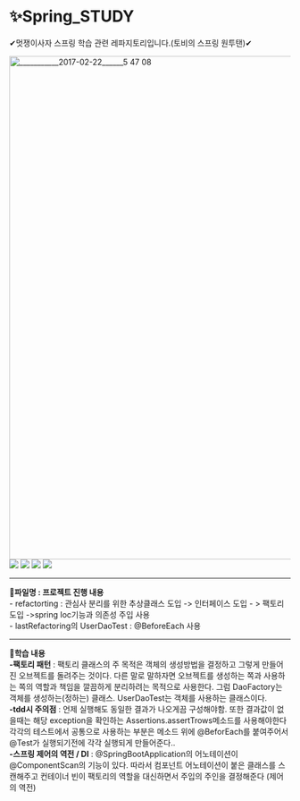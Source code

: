 # ✨Spring_STUDY
✔멋쟁이사자 스프링 학습 관련 레파지토리입니다.(토비의 스프링 원투탠)✔

<img width="900" alt="___________2017-02-22______5 47 08" src="https://user-images.githubusercontent.com/104709432/198947114-5f7b3711-53b9-415c-9f38-f95072dc1cd4.png">

<br>
<img src="https://img.shields.io/badge/Java-E34F26?style=flat&logo=Java&logoColor=white"/></a>
<img src="https://img.shields.io/badge/Spring Boot-6DB33F?style=flat&logo=Spring Boot&logoColor=white"/></a>
<img src="https://img.shields.io/badge/JUnit5-25A162?style=flat&logo=JUnit5&logoColor=white"/></a>
<img src="https://img.shields.io/badge/MySQL-4479A1?style=flat&logo=MySQL&logoColor=white"/></a>
<hr>
<b>📝파일명 : 프로젝트 진행 내용</b><br>
- refactorting : 관심사 분리를 위한 추상클래스 도입 -> 인터페이스 도입 - > 팩토리 도입  ->spring Ioc기능과 의존성 주입 사용<br>
- lastRefactoring의 UserDaoTest  : @BeforeEach 사용  <br>
<hr>
<b>🎈학습 내용</b><br>
<b>-팩토리 패턴</b> :  팩토리 클래스의 주 목적은 객체의 생성방법을 결정하고 그렇게 만들어진 오브젝트를 돌려주는 것이다.
    다른 말로 말하자면 오브젝트를 생성하는 쪽과 사용하는 쪽의 역할과 책임을 깔끔하게 분리하려는 목적으로 사용한다.
    그럼 DaoFactory는 객체를 생성하는(정하는) 클래스. UserDaoTest는 객체를 사용하는 클래스이다.<br>
<b>-tdd시 주의점</b> :  언제 실행해도 동일한 결과가 나오게끔 구성해야함. 또한 결과값이 없을때는 해당 exception을 확인하는 Assertions.assertTrows메소드를 사용해야한다
     각각의 테스트에서 공통으로 사용하는 부분은 메소드 위에 @BeforEach를 붙여주어서 @Test가 실행되기전에 각각 실행되게 만들어준다..<br>
<b>-스프링 제어의 역전 / DI</b> :  @SpringBootApplication의 어노테이션이 @ComponentScan의 기능이 있다. 따라서 컴포넌트 어노테이션이 붙은 클래스를 스캔해주고 
컨테이너 빈이 팩토리의 역할을 대신하면서 주입의 주인을 결정해준다 (제어의 역전)<br>
     
